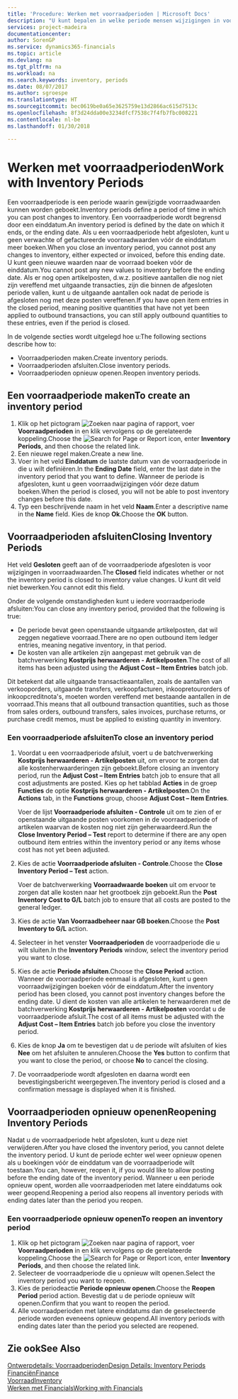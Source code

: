 ```yaml
---
title: 'Procedure: Werken met voorraadperioden | Microsoft Docs'
description: "U kunt bepalen in welke periode mensen wijzigingen in voorraad kunnen boeken door voorraadperioden te definiëren."
services: project-madeira
documentationcenter: 
author: SorenGP
ms.service: dynamics365-financials
ms.topic: article
ms.devlang: na
ms.tgt_pltfrm: na
ms.workload: na
ms.search.keywords: inventory, periods
ms.date: 08/07/2017
ms.author: sgroespe
ms.translationtype: HT
ms.sourcegitcommit: bec0619be0a65e3625759e13d2866ac615d7513c
ms.openlocfilehash: 8f3d24dda00e3234dfcf7538c7f4fb7fbc008221
ms.contentlocale: nl-be
ms.lasthandoff: 01/30/2018

---
```

# <a name="work-with-inventory-periods"></a><span data-ttu-id="71995-103">Werken met voorraadperioden</span><span class="sxs-lookup"><span data-stu-id="71995-103">Work with Inventory Periods</span></span>
<span data-ttu-id="71995-104">Een voorraadperiode is een periode waarin gewijzigde voorraadwaarden kunnen worden geboekt.</span><span class="sxs-lookup"><span data-stu-id="71995-104">Inventory periods define a period of time in which you can post changes to inventory.</span></span> <span data-ttu-id="71995-105">Een voorraadperiode wordt begrensd door een einddatum.</span><span class="sxs-lookup"><span data-stu-id="71995-105">An inventory period is defined by the date on which it ends, or the ending date.</span></span> <span data-ttu-id="71995-106">Als u een voorraadperiode hebt afgesloten, kunt u geen verwachte of gefactureerde voorraadwaarden vóór de einddatum meer boeken.</span><span class="sxs-lookup"><span data-stu-id="71995-106">When you close an inventory period, you cannot post any changes to inventory, either expected or invoiced, before this ending date.</span></span> <span data-ttu-id="71995-107">U kunt geen nieuwe waarden naar de voorraad boeken vóór de einddatum.</span><span class="sxs-lookup"><span data-stu-id="71995-107">You cannot post any new values to inventory before the ending date.</span></span> <span data-ttu-id="71995-108">Als er nog open artikelposten, d.w.z. positieve aantallen die nog niet zijn vereffend met uitgaande transacties, zijn die binnen de afgesloten periode vallen, kunt u de uitgaande aantallen ook nadat de periode is afgesloten nog met deze posten vereffenen.</span><span class="sxs-lookup"><span data-stu-id="71995-108">If you have open item entries in the closed period, meaning positive quantities that have not yet been applied to outbound transactions, you can still apply outbound quantities to these entries, even if the period is closed.</span></span>  

<span data-ttu-id="71995-109">In de volgende secties wordt uitgelegd hoe u:</span><span class="sxs-lookup"><span data-stu-id="71995-109">The following sections describe how to:</span></span>  

* <span data-ttu-id="71995-110">Voorraadperioden maken.</span><span class="sxs-lookup"><span data-stu-id="71995-110">Create inventory periods.</span></span>  
* <span data-ttu-id="71995-111">Voorraadperioden afsluiten.</span><span class="sxs-lookup"><span data-stu-id="71995-111">Close inventory periods.</span></span>  
* <span data-ttu-id="71995-112">Voorraadperioden opnieuw openen.</span><span class="sxs-lookup"><span data-stu-id="71995-112">Reopen inventory periods.</span></span>  

## <a name="to-create-an-inventory-period"></a><span data-ttu-id="71995-113">Een voorraadperiode maken</span><span class="sxs-lookup"><span data-stu-id="71995-113">To create an inventory period</span></span>  
1. <span data-ttu-id="71995-114">Klik op het pictogram ![Zoeken naar pagina of rapport](media/ui-search/search_small.png "pictogram Zoeken naar pagina of rapport"), voer **Voorraadperioden** in en klik vervolgens op de gerelateerde koppeling.</span><span class="sxs-lookup"><span data-stu-id="71995-114">Choose the ![Search for Page or Report](media/ui-search/search_small.png "Search for Page or Report icon") icon, enter **Inventory Periods**, and then choose the related link.</span></span>  
2. <span data-ttu-id="71995-115">Een nieuwe regel maken.</span><span class="sxs-lookup"><span data-stu-id="71995-115">Create a new line.</span></span>  
3. <span data-ttu-id="71995-116">Voer in het veld **Einddatum** de laatste datum van de voorraadperiode in die u wilt definiëren.</span><span class="sxs-lookup"><span data-stu-id="71995-116">In the **Ending Date** field, enter the last date in the inventory period that you want to define.</span></span> <span data-ttu-id="71995-117">Wanneer de periode is afgesloten, kunt u geen voorraadwijzigingen vóór deze datum boeken.</span><span class="sxs-lookup"><span data-stu-id="71995-117">When the period is closed, you will not be able to post inventory changes before this date.</span></span>  
4. <span data-ttu-id="71995-118">Typ een beschrijvende naam in het veld **Naam**.</span><span class="sxs-lookup"><span data-stu-id="71995-118">Enter a descriptive name in the **Name** field.</span></span> <span data-ttu-id="71995-119">Kies de knop **Ok**.</span><span class="sxs-lookup"><span data-stu-id="71995-119">Choose the **OK** button.</span></span>  

## <a name="closing-inventory-periods"></a><span data-ttu-id="71995-120">Voorraadperioden afsluiten</span><span class="sxs-lookup"><span data-stu-id="71995-120">Closing Inventory Periods</span></span>  
<span data-ttu-id="71995-121">Het veld **Gesloten** geeft aan of de voorraadperiode afgesloten is voor wijzigingen in voorraadwaarden.</span><span class="sxs-lookup"><span data-stu-id="71995-121">The **Closed** field indicates whether or not the inventory period is closed to inventory value changes.</span></span> <span data-ttu-id="71995-122">U kunt dit veld niet bewerken.</span><span class="sxs-lookup"><span data-stu-id="71995-122">You cannot edit this field.</span></span>  

<span data-ttu-id="71995-123">Onder de volgende omstandigheden kunt u iedere voorraadperiode afsluiten:</span><span class="sxs-lookup"><span data-stu-id="71995-123">You can close any inventory period, provided that the following is true:</span></span>  

* <span data-ttu-id="71995-124">De periode bevat geen openstaande uitgaande artikelposten, dat wil zeggen negatieve voorraad.</span><span class="sxs-lookup"><span data-stu-id="71995-124">There are no open outbound item ledger entries, meaning negative inventory, in that period.</span></span>  
* <span data-ttu-id="71995-125">De kosten van alle artikelen zijn aangepast met gebruik van de batchverwerking **Kostprijs herwaarderen - Artikelposten**.</span><span class="sxs-lookup"><span data-stu-id="71995-125">The cost of all items has been adjusted using the **Adjust Cost – Item Entries** batch job.</span></span>  

<span data-ttu-id="71995-126">Dit betekent dat alle uitgaande transactieaantallen, zoals de aantallen van verkooporders, uitgaande transfers, verkoopfacturen, inkoopretourorders of inkoopcreditnota's, moeten worden vereffend met bestaande aantallen in de voorraad.</span><span class="sxs-lookup"><span data-stu-id="71995-126">This means that all outbound transaction quantities, such as those from sales orders, outbound transfers, sales invoices, purchase returns, or purchase credit memos, must be applied to existing quantity in inventory.</span></span>  

### <a name="to-close-an-inventory-period"></a><span data-ttu-id="71995-127">Een voorraadperiode afsluiten</span><span class="sxs-lookup"><span data-stu-id="71995-127">To close an inventory period</span></span>  
1. <span data-ttu-id="71995-128">Voordat u een voorraadperiode afsluit, voert u de batchverwerking **Kostprijs herwaarderen - Artikelposten** uit, om ervoor te zorgen dat alle kostenherwaarderingen zijn geboekt.</span><span class="sxs-lookup"><span data-stu-id="71995-128">Before closing an inventory period, run the **Adjust Cost – Item Entries** batch job to ensure that all cost adjustments are posted.</span></span> <span data-ttu-id="71995-129">Kies op het tabblad **Acties** in de groep **Functies** de optie **Kostprijs herwaarderen - Artikelposten**.</span><span class="sxs-lookup"><span data-stu-id="71995-129">On the **Actions** tab, in the **Functions** group, choose **Adjust Cost – Item Entries**.</span></span>  

     <span data-ttu-id="71995-130">Voer de lijst **Voorraadperiode afsluiten - Controle** uit om te zien of er openstaande uitgaande posten voorkomen in de voorraadperiode of artikelen waarvan de kosten nog niet zijn geherwaardeerd.</span><span class="sxs-lookup"><span data-stu-id="71995-130">Run the **Close Inventory Period – Test** report to determine if there are any open outbound item entries within the inventory period or any items whose cost has not yet been adjusted.</span></span>  
2. <span data-ttu-id="71995-131">Kies de actie **Voorraadperiode afsluiten - Controle**.</span><span class="sxs-lookup"><span data-stu-id="71995-131">Choose the **Close Inventory Period – Test** action.</span></span>  

     <span data-ttu-id="71995-132">Voer de batchverwerking **Voorraadwaarde boeken** uit om ervoor te zorgen dat alle kosten naar het grootboek zijn geboekt.</span><span class="sxs-lookup"><span data-stu-id="71995-132">Run the **Post Inventory Cost to G/L** batch job to ensure that all costs are posted to the general ledger.</span></span>  
3. <span data-ttu-id="71995-133">Kies de actie **Van Voorraadbeheer naar GB boeken**.</span><span class="sxs-lookup"><span data-stu-id="71995-133">Choose the **Post Inventory to G/L** action.</span></span>  
4. <span data-ttu-id="71995-134">Selecteer in het venster **Voorraadperioden** de voorraadperiode die u wilt sluiten.</span><span class="sxs-lookup"><span data-stu-id="71995-134">In the **Inventory Periods** window, select the inventory period you want to close.</span></span>  
5. <span data-ttu-id="71995-135">Kies de actie **Periode afsluiten**.</span><span class="sxs-lookup"><span data-stu-id="71995-135">Choose the **Close Period** action.</span></span> <span data-ttu-id="71995-136">Wanneer de voorraadperiode eenmaal is afgesloten, kunt u geen voorraadwijzigingen boeken vóór de einddatum.</span><span class="sxs-lookup"><span data-stu-id="71995-136">After the inventory period has been closed, you cannot post inventory changes before the ending date.</span></span> <span data-ttu-id="71995-137">U dient de kosten van alle artikelen te herwaarderen met de batchverwerking **Kostprijs herwaarderen - Artikelposten** voordat u de voorraadperiode afsluit.</span><span class="sxs-lookup"><span data-stu-id="71995-137">The cost of all items must be adjusted with the **Adjust Cost – Item Entries** batch job before you close the inventory period.</span></span>  
6. <span data-ttu-id="71995-138">Kies de knop **Ja** om te bevestigen dat u de periode wilt afsluiten of kies **Nee** om het afsluiten te annuleren.</span><span class="sxs-lookup"><span data-stu-id="71995-138">Choose the **Yes** button to confirm that you want to close the period, or choose **No** to cancel the closing.</span></span>  
7. <span data-ttu-id="71995-139">De voorraadperiode wordt afgesloten en daarna wordt een bevestigingsbericht weergegeven.</span><span class="sxs-lookup"><span data-stu-id="71995-139">The inventory period is closed and a confirmation message is displayed when it is finished.</span></span>  

## <a name="reopening-inventory-periods"></a><span data-ttu-id="71995-140">Voorraadperioden opnieuw openen</span><span class="sxs-lookup"><span data-stu-id="71995-140">Reopening Inventory Periods</span></span>  
<span data-ttu-id="71995-141">Nadat u de voorraadperiode hebt afgesloten, kunt u deze niet verwijderen.</span><span class="sxs-lookup"><span data-stu-id="71995-141">After you have closed the inventory period, you cannot delete the inventory period.</span></span> <span data-ttu-id="71995-142">U kunt de periode echter wel weer opnieuw openen als u boekingen vóór de einddatum van de voorraadperiode wilt toestaan.</span><span class="sxs-lookup"><span data-stu-id="71995-142">You can, however, reopen it, if you would like to allow posting before the ending date of the inventory period.</span></span> <span data-ttu-id="71995-143">Wanneer u een periode opnieuw opent, worden alle voorraadperioden met latere einddatums ook weer geopend.</span><span class="sxs-lookup"><span data-stu-id="71995-143">Reopening a period also reopens all inventory periods with ending dates later than the period you reopen.</span></span>  

### <a name="to-reopen-an-inventory-period"></a><span data-ttu-id="71995-144">Een voorraadperiode opnieuw openen</span><span class="sxs-lookup"><span data-stu-id="71995-144">To reopen an inventory period</span></span>  
1. <span data-ttu-id="71995-145">Klik op het pictogram ![Zoeken naar pagina of rapport](media/ui-search/search_small.png "pictogram Zoeken naar pagina of rapport"), voer **Voorraadperioden** in en klik vervolgens op de gerelateerde koppeling.</span><span class="sxs-lookup"><span data-stu-id="71995-145">Choose the ![Search for Page or Report](media/ui-search/search_small.png "Search for Page or Report icon") icon, enter **Inventory Periods**, and then choose the related link.</span></span>  
2. <span data-ttu-id="71995-146">Selecteer de voorraadperiode die u opnieuw wilt openen.</span><span class="sxs-lookup"><span data-stu-id="71995-146">Select the inventory period you want to reopen.</span></span>  
3. <span data-ttu-id="71995-147">Kies de periodeactie **Periode opnieuw openen**.</span><span class="sxs-lookup"><span data-stu-id="71995-147">Choose the **Reopen Period** period action.</span></span> <span data-ttu-id="71995-148">Bevestig dat u de periode opnieuw wilt openen.</span><span class="sxs-lookup"><span data-stu-id="71995-148">Confirm that you want to reopen the period.</span></span>  
4. <span data-ttu-id="71995-149">Alle voorraadperioden met latere einddatums dan de geselecteerde periode worden eveneens opnieuw geopend.</span><span class="sxs-lookup"><span data-stu-id="71995-149">All inventory periods with ending dates later than the period you selected are reopened.</span></span>  

## <a name="see-also"></a><span data-ttu-id="71995-150">Zie ook</span><span class="sxs-lookup"><span data-stu-id="71995-150">See Also</span></span>  
[<span data-ttu-id="71995-151">Ontwerpdetails: Voorraadperioden</span><span class="sxs-lookup"><span data-stu-id="71995-151">Design Details: Inventory Periods</span></span>](design-details-inventory-periods.md)  
[<span data-ttu-id="71995-152">Financiën</span><span class="sxs-lookup"><span data-stu-id="71995-152">Finance</span></span>](finance.md)  
[<span data-ttu-id="71995-153">Voorraad</span><span class="sxs-lookup"><span data-stu-id="71995-153">Inventory</span></span>](inventory-manage-inventory.md)  
[<span data-ttu-id="71995-154">Werken met Financials</span><span class="sxs-lookup"><span data-stu-id="71995-154">Working with Financials</span></span>](ui-work-product.md)

